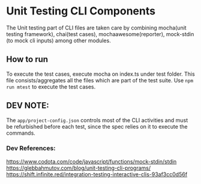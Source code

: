 # Unit Testing CLI Components

The Unit testing part of CLI files are taken care by combining mocha(unit testing framework), chai(test cases), mochaawesome(reporter), mock-stdin (to mock cli inputs) among other modules.

## How to run
To execute the test cases, execute mocha on index.ts under test folder. This file consists/aggregates all the files which are part of the test suite.
Use `npm run mtest` to execute the test cases.

## DEV NOTE:
The `app/project-config.json` controls most of the CLI activities and must be refurbished before each test, since the spec relies on it to execute the commands.

### Dev References:
https://www.codota.com/code/javascript/functions/mock-stdin/stdin
https://glebbahmutov.com/blog/unit-testing-cli-programs/
https://shift.infinite.red/integration-testing-interactive-clis-93af3cc0d56f